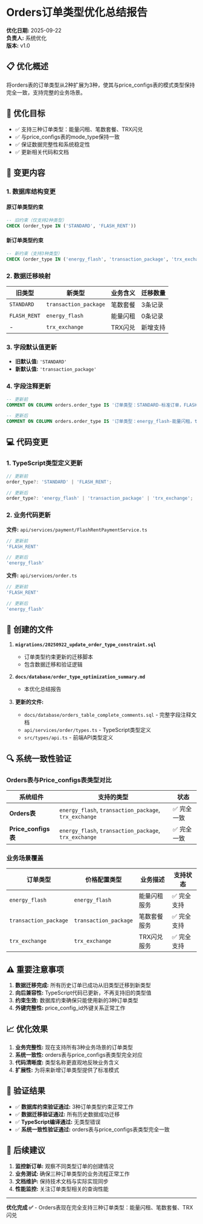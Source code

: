 # Orders订单类型优化总结报告

**优化日期:** 2025-09-22  
**负责人:** 系统优化  
**版本:** v1.0  

## 📋 优化概述

将orders表的订单类型从2种扩展为3种，使其与price_configs表的模式类型保持完全一致，支持完整的业务场景。

## 🎯 优化目标

- ✅ 支持三种订单类型：能量闪租、笔数套餐、TRX闪兑
- ✅ 与price_configs表的mode_type保持一致
- ✅ 保证数据完整性和系统稳定性
- ✅ 更新相关代码和文档

## 🔄 变更内容

### 1. 数据库结构变更

#### 原订单类型约束
```sql
-- 旧约束（仅支持2种类型）
CHECK (order_type IN ('STANDARD', 'FLASH_RENT'))
```

#### 新订单类型约束
```sql
-- 新约束（支持3种类型）
CHECK (order_type IN ('energy_flash', 'transaction_package', 'trx_exchange'))
```

### 2. 数据迁移映射

| 旧类型 | 新类型 | 业务含义 | 迁移数量 |
|--------|--------|----------|----------|
| `STANDARD` | `transaction_package` | 笔数套餐 | 3条记录 |
| `FLASH_RENT` | `energy_flash` | 能量闪租 | 0条记录 |
| - | `trx_exchange` | TRX闪兑 | 新增支持 |

### 3. 字段默认值更新

- **旧默认值:** `'STANDARD'`
- **新默认值:** `'transaction_package'`

### 4. 字段注释更新

```sql
-- 更新前
COMMENT ON COLUMN orders.order_type IS '订单类型：STANDARD-标准订单，FLASH_RENT-能量闪租订单';

-- 更新后  
COMMENT ON COLUMN orders.order_type IS '订单类型：energy_flash-能量闪租，transaction_package-笔数套餐，trx_exchange-TRX闪兑';
```

## 💻 代码变更

### 1. TypeScript类型定义更新

```typescript
// 更新前
order_type?: 'STANDARD' | 'FLASH_RENT';

// 更新后
order_type?: 'energy_flash' | 'transaction_package' | 'trx_exchange';
```

### 2. 业务代码更新

**文件:** `api/services/payment/FlashRentPaymentService.ts`
```typescript
// 更新前
'FLASH_RENT'

// 更新后  
'energy_flash'
```

**文件:** `api/services/order.ts`
```typescript
// 更新前
'FLASH_RENT'

// 更新后
'energy_flash'
```

## 📁 创建的文件

1. **`migrations/20250922_update_order_type_constraint.sql`**
   - 订单类型约束更新的迁移脚本
   - 包含数据迁移和验证逻辑

2. **`docs/database/order_type_optimization_summary.md`**
   - 本优化总结报告

3. **更新的文件:**
   - `docs/database/orders_table_complete_comments.sql` - 完整字段注释文档
   - `api/services/order/types.ts` - TypeScript类型定义
   - `src/types/api.ts` - 前端API类型定义

## 🔍 系统一致性验证

### Orders表与Price_configs表类型对比

| 系统组件 | 支持的类型 | 状态 |
|----------|------------|------|
| **Orders表** | `energy_flash`, `transaction_package`, `trx_exchange` | ✅ 完全一致 |
| **Price_configs表** | `energy_flash`, `transaction_package`, `trx_exchange` | ✅ 完全一致 |

### 业务场景覆盖

| 订单类型 | 价格配置类型 | 业务描述 | 支持状态 |
|----------|-------------|----------|----------|
| `energy_flash` | `energy_flash` | 能量闪租服务 | ✅ 完全支持 |
| `transaction_package` | `transaction_package` | 笔数套餐服务 | ✅ 完全支持 |
| `trx_exchange` | `trx_exchange` | TRX闪兑服务 | ✅ 完全支持 |

## ⚠️ 重要注意事项

1. **数据迁移完成:** 所有历史订单已成功从旧类型迁移到新类型
2. **向后兼容性:** TypeScript代码已更新，不再支持旧的类型值
3. **约束生效:** 数据库约束确保只能使用新的3种订单类型
4. **外键完整性:** price_config_id外键关系正常工作

## 📈 优化效果

1. **业务完整性:** 现在支持所有3种业务场景的订单类型
2. **系统一致性:** orders表与price_configs表类型完全对应
3. **代码清晰度:** 类型名称更直观地反映业务含义
4. **扩展性:** 为将来新增订单类型提供了标准模式

## 🎉 验证结果

- ✅ **数据库约束验证通过:** 3种订单类型约束正常工作
- ✅ **数据迁移验证通过:** 所有历史数据成功迁移
- ✅ **TypeScript编译通过:** 无类型错误
- ✅ **系统一致性验证通过:** orders表与price_configs表类型完全一致

## 📝 后续建议

1. **监控新订单:** 观察不同类型订单的创建情况
2. **业务测试:** 确保三种订单类型的业务流程正常工作
3. **文档维护:** 保持技术文档与实际实现同步
4. **性能监控:** 关注订单类型相关的查询性能

---

**优化完成 ✅** - Orders表现在完全支持三种订单类型：能量闪租、笔数套餐、TRX闪兑
